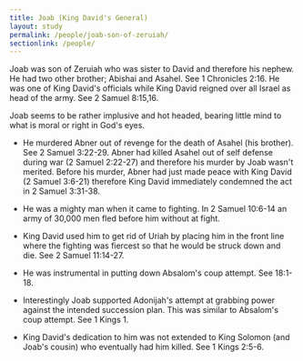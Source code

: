 ```yaml
---
title: Joab (King David's General)
layout: study
permalink: /people/joab-son-of-zeruiah/
sectionlink: /people/
---
```


Joab was son of Zeruiah who was sister to David and therefore his nephew. He had
two other brother; Abishai and Asahel. See 1 Chronicles 2:16. He was one of King
David's officials while King David reigned over all Israel as head of the army.
See 2 Samuel 8:15,16.

Joab seems to be rather implusive and hot headed, bearing little mind to what is
moral or right in God's eyes.

* He murdered Abner out of revenge for the death of Asahel (his brother). See 2
Samuel 3:22-29. Abner had killed Asahel out of self defense during war (2 Samuel
2:22-27) and therefore his murder by Joab wasn't merited. Before his murder,
Abner had just made peace with King David (2 Samuel 3:6-21) therefore King David
immediately condemned the act in 2 Samuel 3:31-38.

* He was a mighty man when it came to fighting. In 2 Samuel 10:6-14 an army of
30,000 men fled before him without at fight.

* King David used him to get rid of Uriah by placing him in the front line where
the fighting was fiercest so that he would be struck down and die. See 2 Samuel
11:14-27.

* He was instrumental in putting down Absalom's coup attempt. See 18:1-18.

* Interestingly Joab supported Adonijah's attempt at grabbing power against the
intended succession plan. This was similar to Absalom's coup attempt. See 1
Kings 1.

* King David's dedication to him was not extended to King Solomon (and Joab's
cousin) who eventually had him killed. See 1 Kings 2:5-6.
